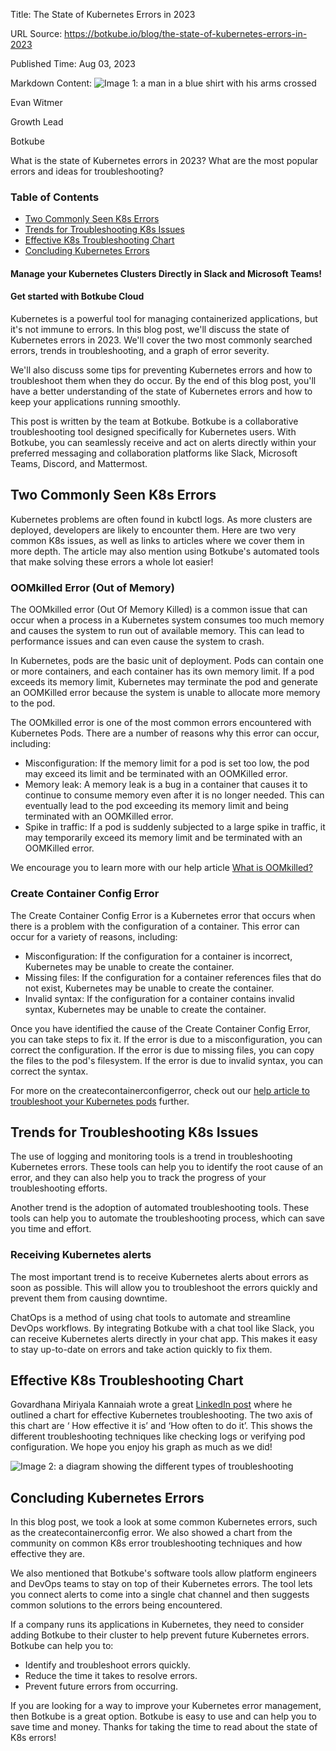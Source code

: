 Title: The State of Kubernetes Errors in 2023

URL Source: https://botkube.io/blog/the-state-of-kubernetes-errors-in-2023

Published Time: Aug 03, 2023

Markdown Content:
![Image 1: a man in a blue shirt with his arms crossed](https://assets-global.website-files.com/634fabb21508d6c9db9bc46f/64a86fdda4d8d06ce598598e_evan%20image.jpg)

Evan Witmer

Growth Lead

Botkube

What is the state of Kubernetes errors in 2023? What are the most popular errors and ideas for troubleshooting?

### Table of Contents

*   [Two Commonly Seen K8s Errors](#two-commonly-seen-k8s-errors)
*   [Trends for Troubleshooting K8s Issues](#trends-for-troubleshooting-k8s-issues)
*   [Effective K8s Troubleshooting Chart](#effective-k8s-troubleshooting-chart)
*   [Concluding Kubernetes Errors](#concluding-kubernetes-errors)

#### Manage your Kubernetes Clusters Directly in Slack and Microsoft Teams!

#### Get started with Botkube Cloud

Kubernetes is a powerful tool for managing containerized applications, but it's not immune to errors. In this blog post, we'll discuss the state of Kubernetes errors in 2023. We'll cover the two most commonly searched errors, trends in troubleshooting, and a graph of error severity.

We'll also discuss some tips for preventing Kubernetes errors and how to troubleshoot them when they do occur. By the end of this blog post, you'll have a better understanding of the state of Kubernetes errors and how to keep your applications running smoothly.

This post is written by the team at Botkube. Botkube is a collaborative troubleshooting tool designed specifically for Kubernetes users. With Botkube, you can seamlessly receive and act on alerts directly within your preferred messaging and collaboration platforms like Slack, Microsoft Teams, Discord, and Mattermost.

**Two Commonly Seen K8s Errors**
--------------------------------

Kubernetes problems are often found in kubctl logs. As more clusters are deployed, developers are likely to encounter them. Here are two very common K8s issues, as well as links to articles where we cover them in more depth. The article may also mention using Botkube's automated tools that make solving these errors a whole lot easier!

### **OOMkilled Error (Out of Memory)**

The OOMkilled error (Out Of Memory Killed) is a common issue that can occur when a process in a Kubernetes system consumes too much memory and causes the system to run out of available memory. This can lead to performance issues and can even cause the system to crash.

In Kubernetes, pods are the basic unit of deployment. Pods can contain one or more containers, and each container has its own memory limit. If a pod exceeds its memory limit, Kubernetes may terminate the pod and generate an OOMKilled error because the system is unable to allocate more memory to the pod.

The OOMkilled error is one of the most common errors encountered with Kubernetes Pods. There are a number of reasons why this error can occur, including:

*   Misconfiguration: If the memory limit for a pod is set too low, the pod may exceed its limit and be terminated with an OOMKilled error.
*   Memory leak: A memory leak is a bug in a container that causes it to continue to consume memory even after it is no longer needed. This can eventually lead to the pod exceeding its memory limit and being terminated with an OOMKilled error.
*   Spike in traffic: If a pod is suddenly subjected to a large spike in traffic, it may temporarily exceed its memory limit and be terminated with an OOMKilled error.

We encourage you to learn more with our help article [What is OOMkilled?](https://botkube.io/learn/what-is-oomkilled)

### **Create Container Config Error**

The Create Container Config Error is a Kubernetes error that occurs when there is a problem with the configuration of a container. This error can occur for a variety of reasons, including:

*   Misconfiguration: If the configuration for a container is incorrect, Kubernetes may be unable to create the container.
*   Missing files: If the configuration for a container references files that do not exist, Kubernetes may be unable to create the container.
*   Invalid syntax: If the configuration for a container contains invalid syntax, Kubernetes may be unable to create the container.

Once you have identified the cause of the Create Container Config Error, you can take steps to fix it. If the error is due to a misconfiguration, you can correct the configuration. If the error is due to missing files, you can copy the files to the pod's filesystem. If the error is due to invalid syntax, you can correct the syntax.

For more on the createcontainerconfigerror, check out our [help article to troubleshoot your Kubernetes pods](https://botkube.io/learn/createcontainererror) further.

**Trends for Troubleshooting K8s Issues**
-----------------------------------------

The use of logging and monitoring tools is a trend in troubleshooting Kubernetes errors. These tools can help you to identify the root cause of an error, and they can also help you to track the progress of your troubleshooting efforts.

Another trend is the adoption of automated troubleshooting tools. These tools can help you to automate the troubleshooting process, which can save you time and effort.

### **Receiving Kubernetes alerts**

The most important trend is to receive Kubernetes alerts about errors as soon as possible. This will allow you to troubleshoot the errors quickly and prevent them from causing downtime.

ChatOps is a method of using chat tools to automate and streamline DevOps workflows. By integrating Botkube with a chat tool like Slack, you can receive Kubernetes alerts directly in your chat app. This makes it easy to stay up-to-date on errors and take action quickly to fix them.

**Effective K8s Troubleshooting Chart**
---------------------------------------

Govardhana Miriyala Kannaiah wrote a great [LinkedIn post](https://www.linkedin.com/posts/govardhana-miriyala-kannaiah_gopuwrites-kubernetes-devops-activity-7076547924205146115-b6le/) where he outlined a chart for effective Kubernetes troubleshooting. The two axis of this chart are ‘ How effective it is’ and ‘How often to do it’. This shows the different troubleshooting techniques like checking logs or verifying pod configuration. We hope you enjoy his graph as much as we did!

![Image 2: a diagram showing the different types of troubleshooting](https://assets-global.website-files.com/634fabb21508d6c9db9bc46f/64cbf6afb711c416c4939db4_6xCx7eRWFrIzItkWAb9rcnUhWR2ID4us4Lc-1ynN0EHEgkmBQRO78zIdtlvPjq-SKy6ipbxlXLWjsnCsiuyC0WbGGq8svhXY3VOJuC4AKdzzVHpMS3XXzwQ9Izj59OGYUoTP5Eiu6EZv1W9sWpQEd_c.png)

**Concluding Kubernetes Errors**
--------------------------------

In this blog post, we took a look at some common Kubernetes errors, such as the createcontainerconfig error. We also showed a chart from the community on common K8s error troubleshooting techniques and how effective they are.

We also mentioned that Botkube's software tools allow platform engineers and DevOps teams to stay on top of their Kubernetes errors. The tool lets you connect alerts to come into a single chat channel and then suggests common solutions to the errors being encountered.

If a company runs its applications in Kubernetes, they need to consider adding Botkube to their cluster to help prevent future Kubernetes errors. Botkube can help you to:

*   Identify and troubleshoot errors quickly.
*   Reduce the time it takes to resolve errors.
*   Prevent future errors from occurring.

If you are looking for a way to improve your Kubernetes error management, then Botkube is a great option. Botkube is easy to use and can help you to save time and money. Thanks for taking the time to read about the state of K8s errors!

‍
